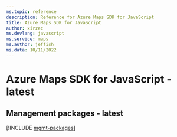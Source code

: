```yaml
---
ms.topic: reference
description: Reference for Azure Maps SDK for JavaScript
title: Azure Maps SDK for JavaScript
author: xirzec
ms.devlang: javascript
ms.service: maps
ms.author: jeffish
ms.data: 10/11/2022
---
```

# Azure Maps SDK for JavaScript - latest

## Management packages - latest
[!INCLUDE [mgmt-packages](maps-mgmt-index.md)]
